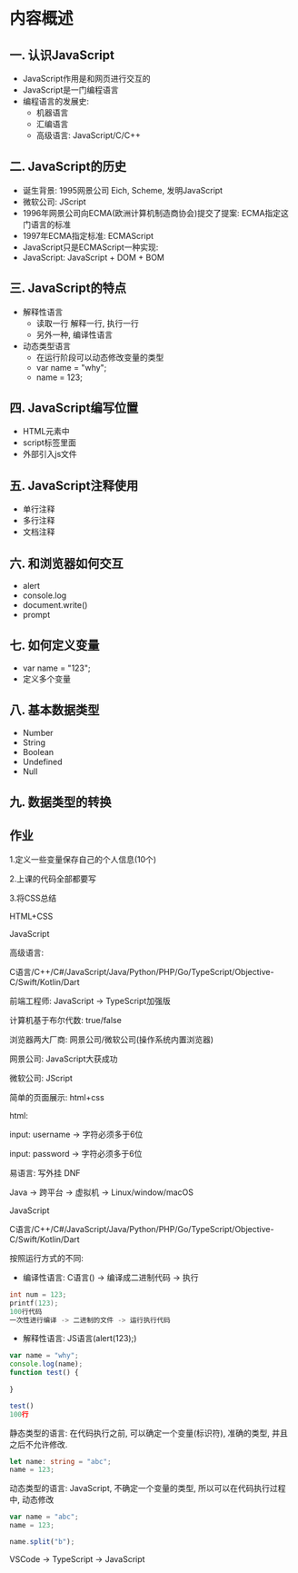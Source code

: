 # 内容概述

## 一. 认识JavaScript

* JavaScript作用是和网页进行交互的
* JavaScript是一门编程语言
* 编程语言的发展史:
  * 机器语言
  * 汇编语言
  * 高级语言: JavaScript/C/C++



## 二. JavaScript的历史

* 诞生背景: 1995网景公司 Eich, Scheme, 发明JavaScript
* 微软公司: JScript
* 1996年网景公司向ECMA(欧洲计算机制造商协会)提交了提案: ECMA指定这门语言的标准
* 1997年ECMA指定标准: ECMAScript
* JavaScript只是ECMAScript一种实现:
* JavaScript: JavaScript + DOM + BOM



## 三. JavaScript的特点

* 解释性语言
  * 读取一行 解释一行, 执行一行
  * 另外一种, 编译性语言
* 动态类型语言
  * 在运行阶段可以动态修改变量的类型
  * var name = "why";
  * name = 123;



## 四. JavaScript编写位置

* HTML元素中
* script标签里面
* 外部引入js文件



## 五. JavaScript注释使用

* 单行注释
* 多行注释
* 文档注释



## 六. 和浏览器如何交互

* alert
* console.log
* document.write()
* prompt



## 七. 如何定义变量

* var name = "123";
* 定义多个变量



## 八. 基本数据类型

* Number
* String
* Boolean
* Undefined
* Null



## 九. 数据类型的转换





## 作业

1.定义一些变量保存自己的个人信息(10个)

2.上课的代码全部都要写

3.将CSS总结







HTML+CSS

JavaScript



高级语言:

C语言/C++/C#/JavaScript/Java/Python/PHP/Go/TypeScript/Objective-C/Swift/Kotlin/Dart

前端工程师: JavaScript -> TypeScript加强版



计算机基于布尔代数: true/false



浏览器两大厂商: 网景公司/微软公司(操作系统内置浏览器)

网景公司: JavaScript大获成功

微软公司: JScript

简单的页面展示: html+css

html: 

input: username -> 字符必须多于6位

input: password -> 字符必须多于6位



易语言: 写外挂 DNF



Java -> 跨平台 -> 虚拟机 -> Linux/window/macOS



JavaScript



C语言/C++/C#/JavaScript/Java/Python/PHP/Go/TypeScript/Objective-C/Swift/Kotlin/Dart

按照运行方式的不同:

* 编译性语言: C语言() -> 编译成二进制代码 -> 执行

```c
int num = 123; 
printf(123);
100行代码
一次性进行编译 -> 二进制的文件 -> 运行执行代码
```



* 解释性语言: JS语言(alert(123);)

```js
var name = "why";
console.log(name);
function test() {
    
}

test()
100行
```



静态类型的语言: 在代码执行之前, 可以确定一个变量(标识符), 准确的类型, 并且之后不允许修改.

```ts
let name: string = "abc";
name = 123;
```



动态类型的语言: JavaScript, 不确定一个变量的类型, 所以可以在代码执行过程中, 动态修改

```js
var name = "abc";
name = 123;

name.split("b");
```



VSCode -> TypeScript -> JavaScript

